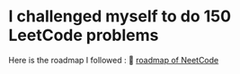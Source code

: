 # I challenged myself to do 150 LeetCode problems
Here is the roadmap I followed : 🔗 [roadmap of NeetCode](https://neetcode.io/roadmap)